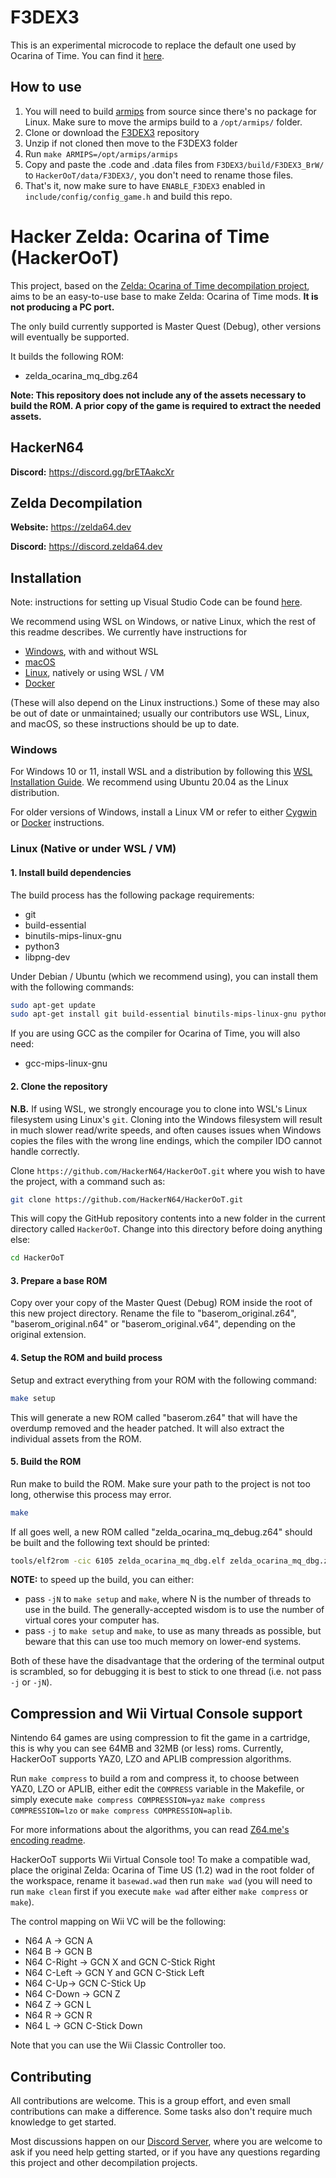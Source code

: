 # F3DEX3

This is an experimental microcode to replace the default one used by Ocarina of Time. You can find it [here](https://github.com/HackerN64/F3DEX3).

## How to use

1. You will need to build [armips](https://github.com/Kingcom/armips) from source since there's no package for Linux. Make sure to move the armips build to a ``/opt/armips/`` folder.
2. Clone or download the [F3DEX3](https://github.com/HackerN64/F3DEX3) repository
3. Unzip if not cloned then move to the F3DEX3 folder 
4. Run ``make ARMIPS=/opt/armips/armips``
5. Copy and paste the .code and .data files from ``F3DEX3/build/F3DEX3_BrW/`` to ``HackerOoT/data/F3DEX3/``, you don't need to rename those files.
6. That's it, now make sure to have ``ENABLE_F3DEX3`` enabled in ``include/config/config_game.h`` and build this repo.

# Hacker Zelda: Ocarina of Time (HackerOoT)

This project, based on the [Zelda: Ocarina of Time decompilation project](https://github.com/zeldaret/oot/), aims to be an easy-to-use base to make Zelda: Ocarina of Time mods. **It is not producing a PC port.**

The only build currently supported is Master Quest (Debug), other versions will eventually be supported.

It builds the following ROM:

* zelda_ocarina_mq_dbg.z64

**Note: This repository does not include any of the assets necessary to build the ROM. A prior copy of the game is required to extract the needed assets.**

## HackerN64

**Discord:** <https://discord.gg/brETAakcXr>

## Zelda Decompilation
**Website:** <https://zelda64.dev>

**Discord:** <https://discord.zelda64.dev>

## Installation

Note: instructions for setting up Visual Studio Code can be found [here](docs/vscode.md).

We recommend using WSL on Windows, or native Linux, which the rest of this readme describes. We currently have instructions for

* [Windows](#Windows), with and without WSL
* [macOS](docs/BUILDING_MACOS.md)
* [Linux](#Linux-Native-or-under-WSL--VM), natively or using WSL / VM
* [Docker](docs/BUILDING_DOCKER.md)

(These will also depend on the Linux instructions.)
Some of these may also be out of date or unmaintained; usually our contributors use WSL, Linux, and macOS, so these instructions should be up to date.

### Windows

For Windows 10 or 11, install WSL and a distribution by following this
[WSL Installation Guide](https://docs.microsoft.com/en-us/windows/wsl/install).
We recommend using Ubuntu 20.04 as the Linux distribution.

For older versions of Windows, install a Linux VM or refer to either [Cygwin](docs/BUILDING_CYGWIN.md) or [Docker](docs/BUILDING_DOCKER.md) instructions.


### Linux (Native or under WSL / VM)

#### 1. Install build dependencies

The build process has the following package requirements:

* git
* build-essential
* binutils-mips-linux-gnu
* python3
* libpng-dev

Under Debian / Ubuntu (which we recommend using), you can install them with the following commands:

```bash
sudo apt-get update
sudo apt-get install git build-essential binutils-mips-linux-gnu python3 libpng-dev
```

If you are using GCC as the compiler for Ocarina of Time, you will also need:

* gcc-mips-linux-gnu

#### 2. Clone the repository

**N.B.** If using WSL, we strongly encourage you to clone into WSL's Linux filesystem using Linux's `git`.
Cloning into the Windows filesystem will result in much slower read/write speeds, and often causes issues when Windows copies the files with the wrong line endings, which the compiler IDO cannot handle correctly.

Clone `https://github.com/HackerN64/HackerOoT.git` where you wish to have the project, with a command such as:

```bash
git clone https://github.com/HackerN64/HackerOoT.git
```

This will copy the GitHub repository contents into a new folder in the current directory called `HackerOoT`. Change into this directory before doing anything else:

```bash
cd HackerOoT
```

#### 3. Prepare a base ROM

Copy over your copy of the Master Quest (Debug) ROM inside the root of this new project directory.
Rename the file to "baserom_original.z64", "baserom_original.n64" or "baserom_original.v64", depending on the original extension.

#### 4. Setup the ROM and build process

Setup and extract everything from your ROM with the following command:

```bash
make setup
```

This will generate a new ROM called "baserom.z64" that will have the overdump removed and the header patched.
It will also extract the individual assets from the ROM.

#### 5. Build the ROM

Run make to build the ROM.
Make sure your path to the project is not too long, otherwise this process may error.

```bash
make
```

If all goes well, a new ROM called "zelda_ocarina_mq_debug.z64" should be built and the following text should be printed:

```bash
tools/elf2rom -cic 6105 zelda_ocarina_mq_dbg.elf zelda_ocarina_mq_dbg.z64
```

**NOTE:** to speed up the build, you can either:

* pass `-jN` to `make setup` and `make`, where N is the number of threads to use in the build. The generally-accepted wisdom is to use the number of virtual cores your computer has.
* pass `-j` to `make setup` and `make`, to use as many threads as possible, but beware that this can use too much memory on lower-end systems.

Both of these have the disadvantage that the ordering of the terminal output is scrambled, so for debugging it is best to stick to one thread (i.e. not pass `-j` or `-jN`).

## Compression and Wii Virtual Console support

Nintendo 64 games are using compression to fit the game in a cartridge, this is why you can see 64MB and 32MB (or less) roms. Currently, HackerOoT supports YAZ0, LZO and
APLIB compression algorithms.

Run ``make compress`` to build a rom and compress it, to choose between YAZ0, LZO or APLIB, either edit the ``COMPRESS`` variable in the Makefile, or simply execute ``make compress COMPRESSION=yaz`` ``make compress COMPRESSION=lzo`` or ``make compress COMPRESSION=aplib``.

For more informations about the algorithms, you can read [Z64.me's encoding readme](https://github.com/z64me/z64enc#readme).

HackerOoT supports Wii Virtual Console too! To make a compatible wad, place the original Zelda: Ocarina of Time US (1.2) wad in the root folder of the workspace, rename it ``basewad.wad`` then run ``make wad`` (you will need to run ``make clean`` first if you execute ``make wad`` after either ``make compress`` or ``make``).

The control mapping on Wii VC will be the following:
- N64 A -> GCN A
- N64 B -> GCN B
- N64 C-Right -> GCN X and GCN C-Stick Right
- N64 C-Left -> GCN Y and GCN C-Stick Left
- N64 C-Up-> GCN C-Stick Up
- N64 C-Down -> GCN Z
- N64 Z -> GCN L
- N64 R -> GCN R
- N64 L -> GCN C-Stick Down

Note that you can use the Wii Classic Controller too.

## Contributing

All contributions are welcome. This is a group effort, and even small contributions can make a difference.
Some tasks also don't require much knowledge to get started.

Most discussions happen on our [Discord Server](https://discord.gg/brETAakcXr), where you are welcome to ask if you need help getting started, or if you have any questions regarding this project and other decompilation projects.
